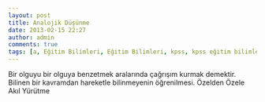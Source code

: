 ```yaml
---
layout: post
title: Analojik Düşünme
date: 2013-02-15 22:27
author: admin
comments: true
tags: [a, Eğitim Bilimleri, Eğitim Bilimleri, kpss, kpss eğitim bilimleri, Kpss Sözlük]
---
```

Bir olguyu bir olguya benzetmek aralarında çağrışım kurmak demektir. Bilinen bir kavramdan hareketle bilinmeyenin öğrenilmesi. Özelden Özele Akıl Yürütme


